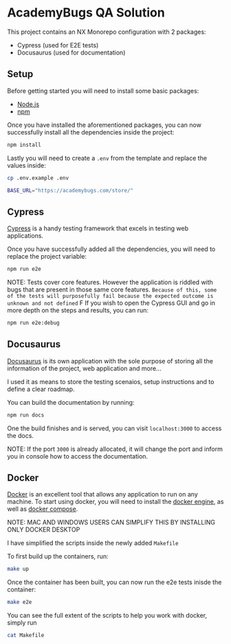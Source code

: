 # AcademyBugs QA Solution

This project contains an NX Monorepo configuration with 2 packages:

- Cypress (used for E2E tests)
- Docusaurus (used for documentation)

## Setup

Before getting started you will need to install some basic packages:

- [Node.js](https://nodejs.org/en)
- [npm](https://docs.npmjs.com/downloading-and-installing-node-js-and-npm)

Once you have installed the aforementioned packages, you can now successfully install all the dependencies inside the project:

```sh
npm install
```

Lastly you will need to create a `.env` from the template and replace the values inside:

```sh
cp .env.example .env
```

```sh
BASE_URL="https://academybugs.com/store/"
```

## Cypress

[Cypress](https://www.cypress.io/) is a handy testing framework that excels in testing web applications.

Once you have successfully added all the dependencies, you will need to replace the project variable:

```sh
npm run e2e
```

NOTE: Tests cover core features. However the application is riddled with bugs that are present in those same core features. `Because of this, some of the tests will purposefully fail because the expected outcome is unknown and not defined`
F
If you wish to open the Cypress GUI and go in more depth on the steps and results, you can run:

```sh
npm run e2e:debug
```

## Docusaurus

[Docusaurus](https://docusaurus.io/) is its own application with the sole purpose of storing all the information of the project, web application and more...

I used it as means to store the testing scenaios, setup instructions and to define a clear roadmap.

You can build the documentation by running:

```sh
npm run docs
```

One the build finishes and is served, you can visit `localhost:3000` to access the docs.

NOTE: If the port `3000` is already allocated, it will change the port and inform you in console how to access the documentation.


## Docker

[Docker](https://docs.docker.com/) is an excellent tool that allows any application to run on any machine.
To start using docker, you will need to install the [docker engine](https://docs.docker.com/engine/install/), as well as [docker compose](https://docs.docker.com/compose/install/).

NOTE: MAC AND WINDOWS USERS CAN SIMPLIFY THIS BY INSTALLING ONLY DOCKER DESKTOP

I have simplified the scripts inside the newly added `Makefile`

To first build up the containers, run:

```sh
make up
```

Once the container has been built, you can now run the e2e tests inisde the container:

```sh
make e2e
```

You can see the full extent of the scripts to help you work with docker, simply run

```sh
cat Makefile
```